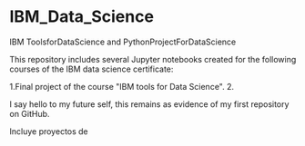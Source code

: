 # IBM_Data_Science

IBM ToolsforDataScience and PythonProjectForDataScience

This repository includes several Jupyter notebooks created for the following courses of the IBM data science certificate:

1.Final project of the course "IBM tools for Data Science".
2.

I say hello to my future self, this remains as evidence of my first repository on GitHub.

Incluye proyectos de 
